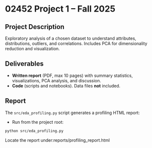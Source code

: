 # 02452 Project 1 – Fall 2025

## Project Description

Exploratory analysis of a chosen dataset to understand attributes, distributions, outliers, and correlations. Includes PCA for dimensionality reduction and visualization.

## Deliverables

- **Written report** (PDF, max 10 pages) with summary statistics, visualizations, PCA analysis, and discussion.
- **Code** (scripts and notebooks). Data files **not** included.

## Report

The `src/eda_profiling.py` script generates a profiling HTML report:

- Run from the project root:

```bash
python src/eda_profiling.py
```
Locate the report under:reports/profiling_report.html

